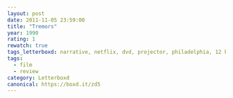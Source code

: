 ```yaml
---
layout: post 
date: 2011-11-05 23:59:00
title: "Tremors"
year: 1990
rating: 1
rewatch: true
tags_letterboxd: narrative, netflix, dvd, projector, philadelphia, 12 hours of horror, Leah
tags:
  - film
  - review
category: Letterboxd
canonical: https://boxd.it/zd5
---
```

